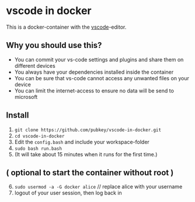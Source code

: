# vscode in docker
This is a docker-container with the [vscode](https://code.visualstudio.com/)-editor.

## Why you should use this?

* You can commit your vs-code settings and plugins and share them on different devices
* You always have your dependencies installed inside the container
* You can be sure that vs-code cannot access any unwanted files on your device
* You can limit the internet-access to ensure no data will be send to microsoft

## Install
1. `git clone https://github.com/pubkey/vscode-in-docker.git`
2. `cd vscode-in-docker`
3. Edit the `config.bash` and include your workspace-folder
4. `sudo bash run.bash`
5. (It will take about 15 minutes when it runs for the first time.)

## ( optional to start the container without root )
6. `sudo usermod -a -G docker alice` // replace alice with your username
7. logout of your user session, then log back in
